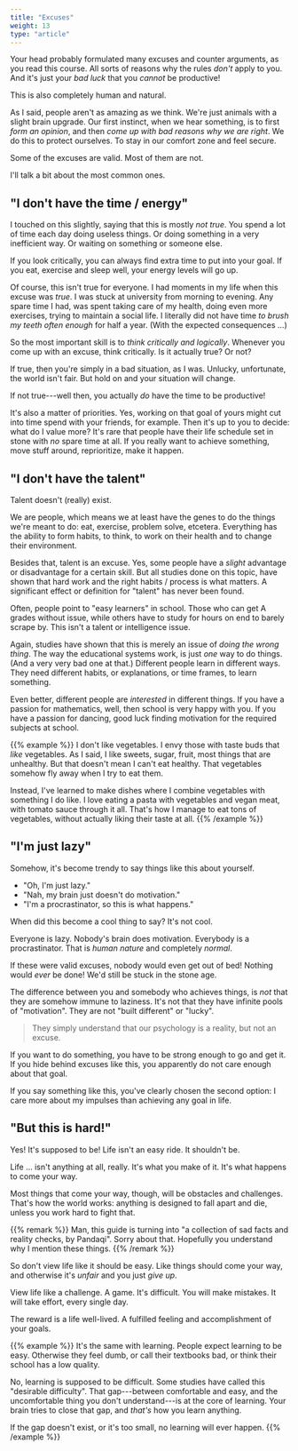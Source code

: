 ```yaml
---
title: "Excuses"
weight: 13
type: "article"
---
```


Your head probably formulated many excuses and counter arguments, as you read this course. All sorts of reasons why the rules _don't_ apply to you. And it's just your _bad luck_ that you _cannot_ be productive!

This is also completely human and natural.

As I said, people aren't as amazing as we think. We're just animals with a slight brain upgrade. Our first instinct, when we hear something, is to first _form an opinion_, and then _come up with bad reasons why we are right_. We do this to protect ourselves. To stay in our comfort zone and feel secure.

Some of the excuses are valid. Most of them are not.

I'll talk a bit about the most common ones.

## "I don't have the time / energy"

I touched on this slightly, saying that this is mostly _not true_. You spend a lot of time each day doing useless things. Or doing something in a very inefficient way. Or waiting on something or someone else.

If you look critically, you can always find extra time to put into your goal. If you eat, exercise and sleep well, your energy levels will go up.

Of course, this isn't true for everyone. I had moments in my life when this excuse was _true_. I was stuck at university from morning to evening. Any spare time I had, was spent taking care of my health, doing even more exercises, trying to maintain a social life. I literally did not have time _to brush my teeth often enough_ for half a year. (With the expected consequences ...)

So the most important skill is to _think critically and logically_. Whenever you come up with an excuse, think critically. Is it actually true? Or not?

If true, then you're simply in a bad situation, as I was. Unlucky, unfortunate, the world isn't fair. But hold on and your situation will change.

If not true---well then, you actually _do_ have the time to be productive!

It's also a matter of priorities. Yes, working on that goal of yours might cut into time spend with your friends, for example. Then it's up to you to decide: what do I value more? It's rare that people have their life schedule set in stone with _no_ spare time at all. If you really want to achieve something, move stuff around, reprioritize, make it happen.

## "I don't have the talent"

Talent doesn't (really) exist.

We are people, which means we at least have the genes to do the things we're meant to do: eat, exercise, problem solve, etcetera. Everything has the ability to form habits, to think, to work on their health and to change their environment.

Besides that, talent is an excuse. Yes, some people have a _slight_ advantage or disadvantage for a certain skill. But all studies done on this topic, have shown that hard work and the right habits / process is what matters. A significant effect or definition for "talent" has never been found.

Often, people point to "easy learners" in school. Those who can get A grades without issue, while others have to study for hours on end to barely scrape by. This isn't a talent or intelligence issue.

Again, studies have shown that this is merely an issue of _doing the wrong thing_. The way the educational systems work, is just _one_ way to do things. (And a very very bad one at that.) Different people learn in different ways. They need different habits, or explanations, or time frames, to learn something.

Even better, different people are _interested_ in different things. If you have a passion for mathematics, well, then school is very happy with you. If you have a passion for dancing, good luck finding motivation for the required subjects at school.

{{% example %}}
I don't like vegetables. I envy those with taste buds that _like_ vegetables. As I said, I like sweets, sugar, fruit, most things that are unhealthy. But that doesn't mean I can't eat healthy. That vegetables somehow fly away when I try to eat them.

Instead, I've learned to make dishes where I combine vegetables with something I do like. I love eating a pasta with vegetables and vegan meat, with tomato sauce through it all. That's how I manage to eat tons of vegetables, without actually liking their taste at all.
{{% /example %}}

## "I'm just lazy"

Somehow, it's become trendy to say things like this about yourself. 

* "Oh, I'm just lazy."
* "Nah, my brain just doesn't do motivation."
* "I'm a procrastinator, so this is what happens."

When did this become a cool thing to say? It's not cool.

Everyone is lazy. Nobody's brain does motivation. Everybody is a procrastinator. That is _human nature_ and completely _normal_.

If these were valid excuses, nobody would even get out of bed! Nothing would _ever_ be done! We'd still be stuck in the stone age.

The difference between you and somebody who achieves things, is _not_ that they are somehow immune to laziness. It's not that they have infinite pools of "motivation". They are not "built different" or "lucky". 

> They simply understand that our psychology is a reality, but not an excuse.

If you want to do something, you have to be strong enough to go and get it. If you hide behind excuses like this, you apparently do not care enough about that goal. 

If you say something like this, you've clearly chosen the second option: I care more about my impulses than achieving any goal in life.

## "But this is hard!"

Yes! It's supposed to be! Life isn't an easy ride. It shouldn't be. 

Life ... isn't anything at all, really. It's what you make of it. It's what happens to come your way.

Most things that come your way, though, will be obstacles and challenges. That's how the world works: anything is designed to fall apart and die, unless you work hard to fight that. 

{{% remark %}}
Man, this guide is turning into "a collection of sad facts and reality checks, by Pandaqi". Sorry about that. Hopefully you understand why I mention these things.
{{% /remark %}}

So don't view life like it should be easy. Like things should come your way, and otherwise it's _unfair_ and you just _give up_.

View life like a challenge. A game. It's difficult. You will make mistakes. It will take effort, every single day.

The reward is a life well-lived. A fulfilled feeling and accomplishment of your goals.

{{% example %}}
It's the same with learning. People expect learning to be easy. Otherwise they feel dumb, or call their textbooks bad, or think their school has a low quality.

No, learning is supposed to be difficult. Some studies have called this "desirable difficulty". That gap---between comfortable and easy, and the uncomfortable thing you don't understand---is at the core of learning. Your brain tries to close that gap, and _that's_ how you learn anything.

If the gap doesn't exist, or it's too small, no learning will ever happen.
{{% /example %}}